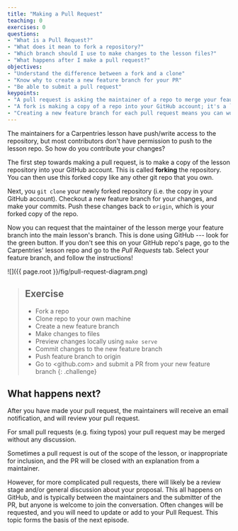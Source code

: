 ```yaml
---
title: "Making a Pull Request"
teaching: 0
exercises: 0
questions:
- "What is a Pull Request?"
- "What does it mean to fork a repository?"
- "Which branch should I use to make changes to the lesson files?"
- "What happens after I make a pull request?"
objectives:
- "Understand the difference between a fork and a clone"
- "Know why to create a new feature branch for your PR"
- "Be able to submit a pull request"
keypoints:
- "A pull request is asking the maintainer of a repo to merge your feaure branch"
- "A fork is making a copy of a repo into your GitHub account; it's a `git clone` on the GitHub servers"
- "Creating a new feature branch for each pull request means you can work on more than one PR at a time"
---
```


The maintainers for a Carpentries lesson have push/write access to the repository,
but most contributors don't have permission to push to the lesson repo.
So how do you contribute your changes?

The first step towards making a pull request, is to make a copy of the lesson repository into your GitHub account.
This is called **forking** the repository. You can then use this forked copy like any other git repo that you own.

Next, you `git clone` your newly forked repository (i.e. the copy in your GitHub account).
Checkout a new feature branch for your changes, and make your commits.
Push these changes back to `origin`, which is your forked copy of the repo.

Now you can request that the maintainer of the lesson merge your feature branch into the main lesson's branch.
This is done using GitHub --- look for the green button.
If you don't see this on your GitHub repo's page, go to the Carpentries' lesson repo and go to the *Pull Requests* tab.
Select your feature branch, and follow the instructions!

![]({{ page.root }}/fig/pull-request-diagram.png)

> ## Exercise
> - Fork a repo
> - Clone repo to your own machine
> - Create a new feature branch
> - Make changes to files
> - Preview changes locally using `make serve`
> - Commit changes to the new feature branch
> - Push feature branch to origin
> - Go to <github.com> and submit a PR from your new feature branch
{: .challenge}

## What happens next?
After you have made your pull request, the maintainers will receive an email notification,
and will review your pull request.

For small pull requests (e.g. fixing typos) your pull request may be merged without any discussion.

Sometimes a pull request is out of the scope of the lesson, or inappropriate for inclusion,
and the PR will be closed with an explanation from a maintainer.

However, for more complicated pull requests, there will likely be a review stage and/or general discussion about
your proposal.
This all happens on GitHub, and is typically between the maintainers and the submitter of the PR,
but anyone is welcome to join the conversation.
Often changes will be requested, and you will need to update or add to your Pull Request.
This topic forms the basis of the next episode.
